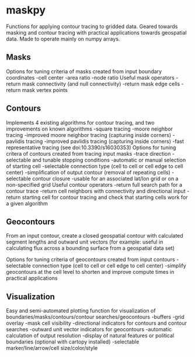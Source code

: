 # maskpy

Functions for applying contour tracing to gridded data. Geared towards masking and contour tracing with practical applications towards geospatial data. Made to operate mainly on numpy arrays.

## Masks

Options for tuning criteria of masks created from input boundary coordinates
-cell center
-area ratio
-node ratio
Useful mask operators
-return mask connectivity (and null connectivity)
-return mask edge cells
-return mask vertex points

## Contours

Implements 4 existing algorithms for contour tracing, and two improvements on known algorithms
-square tracing
-moore neighbor tracing
-improved moore neighbor tracing (capturing inside corners)
-pavlidis tracing
-improved pavlidis tracing (capturing inside corners)
-fast representative tracing (see doi:10.3390/s16030353)
Options for tuning critera of contours created from tracing input masks
-trace direction
-selectable and tunable stopping conditions
-automatic or manual selection of starting cell
-selectable connection type (cell to cell or cell edge to cell center)
-simplification of output contour (removal of repeating cells)
-selectable contour closure
-usable for an associated lat/lon grid or on a non-specified grid
Useful contour operators
-return full search path for a contour trace
-return cell neighbors with connectivity and directional input
-return starting cell for contour tracing and check that starting cells work for a given algorithm

## Geocontours

From an input contour, create a closed geospatial contour with calculated segment lengths and outward unit vectors (for example: useful in calculating flux across a bounding surface from a geospatial data set)

Options for tuning criteria of geocontours created from input contours
-selectable connection type (cell to cell or cell edge to cell center)
-simplify geocontours at the cell level to shorten and improve compute times in practical applications

## Visualization

Easy and semi-automated plotting function for visualization of boundaries/masks/contours/contour searches/geocontours
-buffers
-grid overlay
-mask cell visibility
-directional indicators for contours and contour searches
-outward unit vector indicators for geocontours
-automatic calculation of output resolution
-display of natural features or political boundaries (optional with cartopy installed)
-selectable marker/line/arrow/cell size/color/style



